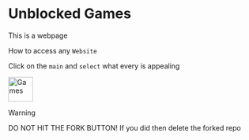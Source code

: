 # Unblocked Games

This is a webpage

How to access any `Website`

Click on the `main` and `select` what every is appealing

<img src="https://cdn.iconscout.com/icon/premium/png-256-thumb/branch-3926964-3258721.png" alt="Games" width="50">

> [!WARNING]
> DO NOT HIT THE FORK BUTTON!
> If you did then delete the forked repo
